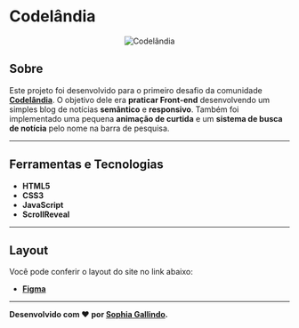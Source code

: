 # Codelândia
<p align="center">
	<img src="https://user-images.githubusercontent.com/67246528/124210971-c1828880-dac2-11eb-8234-439bae1c8bc5.gif" alt="Codelândia" title="Codelândia">
</p>

## Sobre   
Este projeto foi desenvolvido para o primeiro desafio da comunidade **[Codelândia](https://discord.com/invite/QevDJqCzaY)**. O objetivo dele era **praticar Front-end** desenvolvendo um simples blog de notícias **semântico** e **responsivo**. Também foi implementado uma pequena **animação de curtida** e um **sistema de busca de notícia** pelo nome na barra de pesquisa.

---

## Ferramentas e Tecnologias
- **HTML5**
- **CSS3**
- **JavaScript** 
- **ScrollReveal** 

---

## Layout
Você pode conferir o layout do site no link abaixo:
- **[Figma](https://www.figma.com/file/Yb9IBH56g7T1hdIyZ3BMNO/Codel%C3%A2ndia-Desafios?node-id=0%3A1)**

---

**Desenvolvido com ❤ por [Sophia Gallindo](https://github.com/Sophia-15/).**
